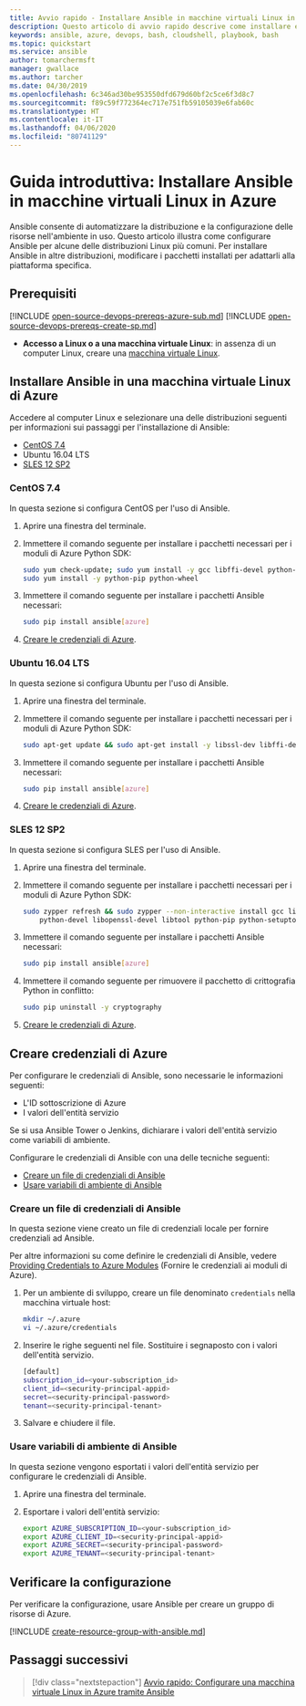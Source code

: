 ```yaml
---
title: Avvio rapido - Installare Ansible in macchine virtuali Linux in Azure
description: Questo articolo di avvio rapido descrive come installare e configurare Ansible per gestire le risorse di Azure in Ubuntu, CentOS e SLES
keywords: ansible, azure, devops, bash, cloudshell, playbook, bash
ms.topic: quickstart
ms.service: ansible
author: tomarchermsft
manager: gwallace
ms.author: tarcher
ms.date: 04/30/2019
ms.openlocfilehash: 6c346ad30be953550dfd679d60bf2c5ce6f3d8c7
ms.sourcegitcommit: f89c59f772364ec717e751fb59105039e6fab60c
ms.translationtype: HT
ms.contentlocale: it-IT
ms.lasthandoff: 04/06/2020
ms.locfileid: "80741129"
---
```

# <a name="quickstart-install-ansible-on-linux-virtual-machines-in-azure"></a>Guida introduttiva: Installare Ansible in macchine virtuali Linux in Azure

Ansible consente di automatizzare la distribuzione e la configurazione delle risorse nell'ambiente in uso. Questo articolo illustra come configurare Ansible per alcune delle distribuzioni Linux più comuni. Per installare Ansible in altre distribuzioni, modificare i pacchetti installati per adattarli alla piattaforma specifica. 

## <a name="prerequisites"></a>Prerequisiti

[!INCLUDE [open-source-devops-prereqs-azure-sub.md](../../includes/open-source-devops-prereqs-azure-subscription.md)]
[!INCLUDE [open-source-devops-prereqs-create-sp.md](../../includes/open-source-devops-prereqs-create-service-principal.md)]
- **Accesso a Linux o a una macchina virtuale Linux**: in assenza di un computer Linux, creare una [macchina virtuale Linux](/azure/virtual-network/quick-create-cli).

## <a name="install-ansible-on-an-azure-linux-virtual-machine"></a>Installare Ansible in una macchina virtuale Linux di Azure

Accedere al computer Linux e selezionare una delle distribuzioni seguenti per informazioni sui passaggi per l'installazione di Ansible:

- [CentOS 7.4](#centos-74)
- Ubuntu 16.04 LTS
- [SLES 12 SP2](#sles-12-sp2)

### <a name="centos-74"></a>CentOS 7.4

In questa sezione si configura CentOS per l'uso di Ansible.

1. Aprire una finestra del terminale.

1. Immettere il comando seguente per installare i pacchetti necessari per i moduli di Azure Python SDK:

    ```bash
    sudo yum check-update; sudo yum install -y gcc libffi-devel python-devel openssl-devel epel-release
    sudo yum install -y python-pip python-wheel
    ```

1. Immettere il comando seguente per installare i pacchetti Ansible necessari:

    ```bash
    sudo pip install ansible[azure]
    ```

1. [Creare le credenziali di Azure](#create-azure-credentials).

### <a name="ubuntu-1604-lts"></a>Ubuntu 16.04 LTS

In questa sezione si configura Ubuntu per l'uso di Ansible.

1. Aprire una finestra del terminale.

1. Immettere il comando seguente per installare i pacchetti necessari per i moduli di Azure Python SDK:

    ```bash
    sudo apt-get update && sudo apt-get install -y libssl-dev libffi-dev python-dev python-pip
    ```

1. Immettere il comando seguente per installare i pacchetti Ansible necessari:

    ```bash
    sudo pip install ansible[azure]
    ```

1. [Creare le credenziali di Azure](#create-azure-credentials).

### <a name="sles-12-sp2"></a>SLES 12 SP2

In questa sezione si configura SLES per l'uso di Ansible.

1. Aprire una finestra del terminale.

1. Immettere il comando seguente per installare i pacchetti necessari per i moduli di Azure Python SDK:

    ```bash
    sudo zypper refresh && sudo zypper --non-interactive install gcc libffi-devel-gcc5 make \
        python-devel libopenssl-devel libtool python-pip python-setuptools
    ```

1. Immettere il comando seguente per installare i pacchetti Ansible necessari:

    ```bash
    sudo pip install ansible[azure]
    ```

1. Immettere il comando seguente per rimuovere il pacchetto di crittografia Python in conflitto:

    ```bash
    sudo pip uninstall -y cryptography
    ```

1. [Creare le credenziali di Azure](#create-azure-credentials).

## <a name="create-azure-credentials"></a>Creare credenziali di Azure

Per configurare le credenziali di Ansible, sono necessarie le informazioni seguenti:

* L'ID sottoscrizione di Azure 
* I valori dell'entità servizio

Se si usa Ansible Tower o Jenkins, dichiarare i valori dell'entità servizio come variabili di ambiente.

Configurare le credenziali di Ansible con una delle tecniche seguenti:

- [Creare un file di credenziali di Ansible](#file-credentials)
- [Usare variabili di ambiente di Ansible](#env-credentials)

### <a name="span-idfile-credentials-create-ansible-credentials-file"></a><span id="file-credentials"/> Creare un file di credenziali di Ansible

In questa sezione viene creato un file di credenziali locale per fornire credenziali ad Ansible. 

Per altre informazioni su come definire le credenziali di Ansible, vedere [Providing Credentials to Azure Modules](https://docs.ansible.com/ansible/guide_azure.html#providing-credentials-to-azure-modules) (Fornire le credenziali ai moduli di Azure).

1. Per un ambiente di sviluppo, creare un file denominato `credentials` nella macchina virtuale host:

    ```bash
    mkdir ~/.azure
    vi ~/.azure/credentials
    ```

1. Inserire le righe seguenti nel file. Sostituire i segnaposto con i valori dell'entità servizio.

    ```bash
    [default]
    subscription_id=<your-subscription_id>
    client_id=<security-principal-appid>
    secret=<security-principal-password>
    tenant=<security-principal-tenant>
    ```

1. Salvare e chiudere il file.

### <a name="span-idenv-credentialsuse-ansible-environment-variables"></a><span id="env-credentials"/>Usare variabili di ambiente di Ansible

In questa sezione vengono esportati i valori dell'entità servizio per configurare le credenziali di Ansible.

1. Aprire una finestra del terminale.

1. Esportare i valori dell'entità servizio:

    ```bash
    export AZURE_SUBSCRIPTION_ID=<your-subscription_id>
    export AZURE_CLIENT_ID=<security-principal-appid>
    export AZURE_SECRET=<security-principal-password>
    export AZURE_TENANT=<security-principal-tenant>
    ```

## <a name="verify-the-configuration"></a>Verificare la configurazione

Per verificare la configurazione, usare Ansible per creare un gruppo di risorse di Azure.

[!INCLUDE [create-resource-group-with-ansible.md](../../includes/ansible-snippet-create-resource-group.md)]

## <a name="next-steps"></a>Passaggi successivi

> [!div class="nextstepaction"] 
> [Avvio rapido: Configurare una macchina virtuale Linux in Azure tramite Ansible](./vm-configure.md)